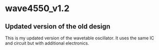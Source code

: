 
# wave4550_v1.2

## Updated version of the old design

This is my updated version of the wavetable oscillator. It uses the same IC and circuit but with additional electronics.